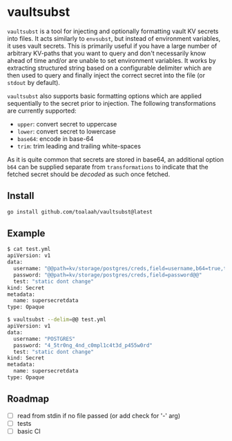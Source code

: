 # vaultsubst

`vaultsubst` is a tool for injecting and optionally formatting vault KV secrets
into files. It acts similarly to `envsubst`, but instead of environment
variables, it uses vault secrets. This is primarily useful if you have a large
number of arbitrary KV-paths that you want to query and don't necessarily know
ahead of time and/or are unable to set environment variables. It works by
extracting structured string based on a configurable delimiter which are then
used to query and finally inject the correct secret into the file (or `stdout`
by default).

`vaultsubst` also supports basic formatting options which are applied
sequentially to the secret prior to injection. The following transformations
are currently supported:

- `upper`: convert secret to uppercase
- `lower`: convert secret to lowercase
- `base64`: encode in base-64
- `trim`: trim leading and trailing white-spaces

As it is quite common that secrets are stored in base64, an additional option
`b64` can be supplied separate from `transformations` to indicate that the
fetched secret should be *decoded* as such once fetched.

## Install

```bash
go install github.com/toalaah/vaultsubst@latest
```

## Example

```bash
$ cat test.yml
apiVersion: v1
data:
  username: "@@path=kv/storage/postgres/creds,field=username,b64=true,transformations=trim|upper@@"
  password: "@@path=kv/storage/postgres/creds,field=password@@"
  test: "static dont change"
kind: Secret
metadata:
  name: supersecretdata
type: Opaque

$ vaultsubst --delim=@@ test.yml
apiVersion: v1
data:
  username: "POSTGRES"
  password: "4_5tr0ng_4nd_c0mpl1c4t3d_p455w0rd"
  test: "static dont change"
kind: Secret
metadata:
  name: supersecretdata
type: Opaque

```


## Roadmap

- [ ] read from stdin if no file passed (or add check for '-' arg)
- [ ] tests
- [ ] basic CI
